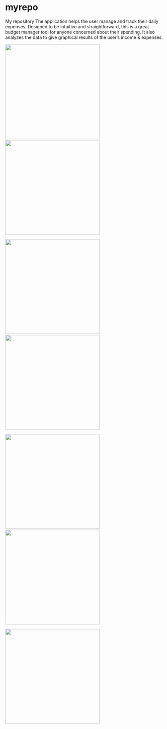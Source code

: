 # myrepo
My repository
The application helps the user manage and track their daily expenses. Designed to be intuitive and straightforward, this is a  great budget manager tool for anyone concerned about their spending. It also analyzes the data to give graphical results of the user’s income & expenses.


<img src="https://user-images.githubusercontent.com/68066286/96163320-62321780-0f37-11eb-8704-2cc3415a4b49.jpg" width="300">&nbsp;&nbsp;&nbsp;&nbsp;&nbsp;&nbsp;&nbsp;&nbsp;&nbsp;&nbsp;<img src="https://user-images.githubusercontent.com/68066286/96163344-6a8a5280-0f37-11eb-9c47-36863681c9bf.jpg" width="300">


<img src="https://user-images.githubusercontent.com/68066286/96163395-79710500-0f37-11eb-98b2-5d37a708418f.jpg" width="300">&nbsp;&nbsp;&nbsp;&nbsp;&nbsp;&nbsp;&nbsp;&nbsp;&nbsp;&nbsp;<img src="https://user-images.githubusercontent.com/68066286/96163412-7e35b900-0f37-11eb-8612-5878f9bb8111.jpg" width="300">


<img src="https://user-images.githubusercontent.com/68066286/96163431-81c94000-0f37-11eb-9016-ce66e889d808.jpg" width="300">&nbsp;&nbsp;&nbsp;&nbsp;&nbsp;&nbsp;&nbsp;&nbsp;&nbsp;&nbsp;<img src="https://user-images.githubusercontent.com/68066286/96163443-868df400-0f37-11eb-8c0d-e60d742e0e6c.jpg" width="300">


<img src="https://user-images.githubusercontent.com/68066286/96163471-8f7ec580-0f37-11eb-82ef-836977ad725f.jpg" width="300">

